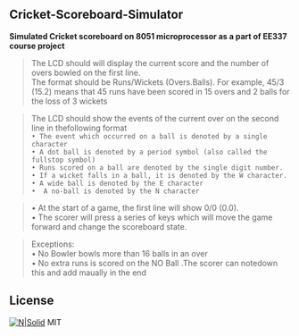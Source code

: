 ## Cricket-Scoreboard-Simulator



**Simulated Cricket scoreboard on 8051 microprocessor as a part of EE337 course project**
> The LCD should will display the current score and the number of overs bowled on the first line.</br>
The format should be Runs/Wickets (Overs.Balls). For example, 45/3 (15.2) means that 45 runs have been scored in 15 overs and 2 balls for the loss of 3 wickets</br>

>The LCD should show the events of the current over on the second line in thefollowing format</br>
``• The event which occurred on a ball is denoted by a single character``</br>
`• A dot ball is denoted by a period symbol (also called the fullstop symbol)`</br>
`• Runs scored on a ball are denoted by the single digit number.`</br>
`• If a wicket falls in a ball, it is denoted by the W character.`</br>
`• A wide ball is denoted by the E character`</br>
`•  A no-ball is denoted by the N character`</br>

>• At the start of a game, the first line will show 0/0 (0.0).</br>
>•  The scorer will press a series of keys which will move the game forward and change the scoreboard state.</br>

> Exceptions:</br>
• No Bowler bowls more than 16 balls in an over</br>
• No extra runs is scored on the NO Ball .The scorer can notedown this and add maually in the end</br>

## License

[![N|Solid](https://i.ibb.co/KmV8yP5/icons8-c-programming-48.png)](https://devdocs.io/c/)
MIT




